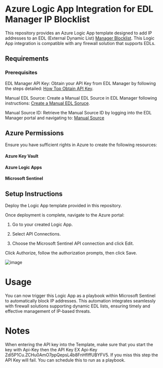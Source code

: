 # Azure Logic App Integration for EDL Manager IP Blocklist

This repository provides an Azure Logic App template designed to add IP addresses to an EDL (External Dynamic List) [Manager Blocklist](https://edlmanager.com/). This Logic App integration is compatible with any firewall solution that supports EDLs.

## Requirements

### Prerequisites

EDL Manager API Key: Obtain your API Key from EDL Manager by following the steps detailed: [How Top Obtain API Key](https://support.edlmanager.com/support/solutions/articles/70000636857-edl-manager-api).

Manual EDL Source: Create a Manual EDL Source in EDL Manager following instructions: [Create a Manual EDL Soruce](https://support.edlmanager.com/support/solutions/articles/70000368734-custom-sources).

Manual Source ID: Retrieve the Manual Source ID by logging into the EDL Manager portal and navigating to: [Manual Source](https://edlmanager.com/api/v1/sources/manual)

## Azure Permissions

Ensure you have sufficient rights in Azure to create the following resources:

#### Azure Key Vault

#### Azure Logic Apps

#### Microsoft Sentinel

## Setup Instructions

Deploy the Logic App template provided in this repository.

Once deployment is complete, navigate to the Azure portal:

1. Go to your created Logic App.

2. Select API Connections.

3. Choose the Microsoft Sentinel API connection and click Edit.

Click Authorize, follow the authorization prompts, then click Save.

![image](https://github.com/user-attachments/assets/d7ce6a15-3d3f-493e-9124-a7e600e31a72)


# Usage

You can now trigger this Logic App as a playbook within Microsoft Sentinel to automatically block IP addresses. This automation integrates seamlessly with firewall solutions supporting dynamic EDL lists, ensuring timely and effective management of IP-based threats.

# Notes
When entering the API key into the Template, make sure that you start the key with Api-Key then the API Key EX Api-Key Zdl5P1Cu.ZCHu0AmO7ppQepsL4b8FnHflffUBYFV5. If you miss this step the API Key will fail. You can schedule this to run as a playbook. 
